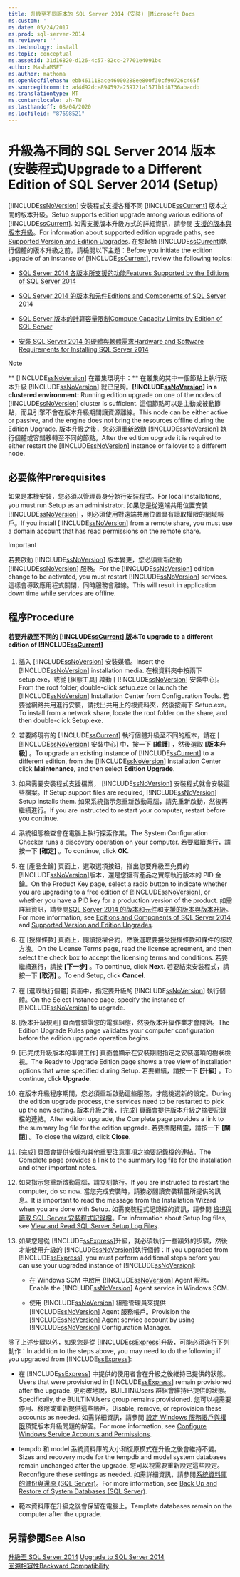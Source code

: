 ```yaml
---
title: 升級至不同版本的 SQL Server 2014 (安裝) |Microsoft Docs
ms.custom: ''
ms.date: 05/24/2017
ms.prod: sql-server-2014
ms.reviewer: ''
ms.technology: install
ms.topic: conceptual
ms.assetid: 31d16820-d126-4c57-82cc-27701e4091bc
author: MashaMSFT
ms.author: mathoma
ms.openlocfilehash: ebb461118ace46000288ee800f30cf90726c465f
ms.sourcegitcommit: ad4d92dce894592a259721a1571b1d8736abacdb
ms.translationtype: MT
ms.contentlocale: zh-TW
ms.lasthandoff: 08/04/2020
ms.locfileid: "87698521"
---
```

# <a name="upgrade-to-a-different-edition-of-sql-server-2014-setup"></a><span data-ttu-id="c78d5-102">升級為不同的 SQL Server 2014 版本 (安裝程式)</span><span class="sxs-lookup"><span data-stu-id="c78d5-102">Upgrade to a Different Edition of SQL Server 2014 (Setup)</span></span>
  [!INCLUDE[ssNoVersion](../../includes/ssnoversion-md.md)] <span data-ttu-id="c78d5-103">安裝程式支援各種不同 [!INCLUDE[ssCurrent](../../includes/sscurrent-md.md)] 版本之間的版本升級。</span><span class="sxs-lookup"><span data-stu-id="c78d5-103">Setup supports edition upgrade among various editions of [!INCLUDE[ssCurrent](../../includes/sscurrent-md.md)].</span></span> <span data-ttu-id="c78d5-104">如需支援版本升級方式的詳細資訊，請參閱 [支援的版本與版本升級](supported-version-and-edition-upgrades.md)。</span><span class="sxs-lookup"><span data-stu-id="c78d5-104">For information about supported edition upgrade paths, see [Supported Version and Edition Upgrades](supported-version-and-edition-upgrades.md).</span></span> <span data-ttu-id="c78d5-105">在您起始 [!INCLUDE[ssCurrent](../../includes/sscurrent-md.md)]執行個體的版本升級之前，請檢閱以下主題：</span><span class="sxs-lookup"><span data-stu-id="c78d5-105">Before you initiate the edition upgrade of an instance of [!INCLUDE[ssCurrent](../../includes/sscurrent-md.md)], review the following topics:</span></span>  
  
-   [<span data-ttu-id="c78d5-106">SQL Server 2014 各版本所支援的功能</span><span class="sxs-lookup"><span data-stu-id="c78d5-106">Features Supported by the Editions of SQL Server 2014</span></span>](../../getting-started/features-supported-by-the-editions-of-sql-server-2014.md)  
  
-   [<span data-ttu-id="c78d5-107">SQL Server 2014 的版本和元件</span><span class="sxs-lookup"><span data-stu-id="c78d5-107">Editions and Components of SQL Server 2014</span></span>](../../sql-server/editions-and-components-of-sql-server-2016.md)  
  
-   [<span data-ttu-id="c78d5-108">SQL Server 版本的計算容量限制</span><span class="sxs-lookup"><span data-stu-id="c78d5-108">Compute Capacity Limits by Edition of SQL Server</span></span>](../../sql-server/compute-capacity-limits-by-edition-of-sql-server.md)  
  
-   [<span data-ttu-id="c78d5-109">安裝 SQL Server 2014 的硬體與軟體需求</span><span class="sxs-lookup"><span data-stu-id="c78d5-109">Hardware and Software Requirements for Installing SQL Server 2014</span></span>](../../sql-server/install/hardware-and-software-requirements-for-installing-sql-server.md)  
  
> [!NOTE]  
>  <span data-ttu-id="c78d5-110">\*\* [!INCLUDE[ssNoVersion](../../includes/ssnoversion-md.md)] 在叢集環境中：\*\* 在叢集的其中一個節點上執行版本升級 [!INCLUDE[ssNoVersion](../../includes/ssnoversion-md.md)] 就已足夠。</span><span class="sxs-lookup"><span data-stu-id="c78d5-110">**[!INCLUDE[ssNoVersion](../../includes/ssnoversion-md.md)] in a clustered environment:** Running edition upgrade on one of the nodes of [!INCLUDE[ssNoVersion](../../includes/ssnoversion-md.md)] cluster is sufficient.</span></span> <span data-ttu-id="c78d5-111">這個節點可以是主動或被動節點，而且引擎不會在版本升級期間讓資源離線。</span><span class="sxs-lookup"><span data-stu-id="c78d5-111">This node can be either active or passive, and the engine does not bring the resources offline during the Edition Upgrade.</span></span> <span data-ttu-id="c78d5-112">版本升級之後，您必須重新啟動 [!INCLUDE[ssNoVersion](../../includes/ssnoversion-md.md)] 執行個體或容錯移轉至不同的節點。</span><span class="sxs-lookup"><span data-stu-id="c78d5-112">After the edition upgrade it is required to either restart the [!INCLUDE[ssNoVersion](../../includes/ssnoversion-md.md)] instance or failover to a different node.</span></span>  
  
## <a name="prerequisites"></a><span data-ttu-id="c78d5-113">必要條件</span><span class="sxs-lookup"><span data-stu-id="c78d5-113">Prerequisites</span></span>  
 <span data-ttu-id="c78d5-114">如果是本機安裝，您必須以管理員身分執行安裝程式。</span><span class="sxs-lookup"><span data-stu-id="c78d5-114">For local installations, you must run Setup as an administrator.</span></span> <span data-ttu-id="c78d5-115">如果您是從遠端共用位置安裝 [!INCLUDE[ssNoVersion](../../includes/ssnoversion-md.md)] ，則必須使用對遠端共用位置具有讀取權限的網域帳戶。</span><span class="sxs-lookup"><span data-stu-id="c78d5-115">If you install [!INCLUDE[ssNoVersion](../../includes/ssnoversion-md.md)] from a remote share, you must use a domain account that has read permissions on the remote share.</span></span>  
  
> [!IMPORTANT]  
>  <span data-ttu-id="c78d5-116">若要啟動 [!INCLUDE[ssNoVersion](../../includes/ssnoversion-md.md)] 版本變更，您必須重新啟動 [!INCLUDE[ssNoVersion](../../includes/ssnoversion-md.md)] 服務。</span><span class="sxs-lookup"><span data-stu-id="c78d5-116">For the [!INCLUDE[ssNoVersion](../../includes/ssnoversion-md.md)] edition change to be activated, you must restart [!INCLUDE[ssNoVersion](../../includes/ssnoversion-md.md)] services.</span></span> <span data-ttu-id="c78d5-117">這樣會導致應用程式關閉，同時服務會離線。</span><span class="sxs-lookup"><span data-stu-id="c78d5-117">This will result in application down time while services are offline.</span></span>  
  
## <a name="procedure"></a><span data-ttu-id="c78d5-118">程序</span><span class="sxs-lookup"><span data-stu-id="c78d5-118">Procedure</span></span>  
  
#### <a name="to-upgrade-to-a-different-edition-of-sscurrent"></a><span data-ttu-id="c78d5-119">若要升級至不同的 [!INCLUDE[ssCurrent](../../includes/sscurrent-md.md)] 版本</span><span class="sxs-lookup"><span data-stu-id="c78d5-119">To upgrade to a different edition of [!INCLUDE[ssCurrent](../../includes/sscurrent-md.md)]</span></span>  
  
1.  <span data-ttu-id="c78d5-120">插入 [!INCLUDE[ssNoVersion](../../includes/ssnoversion-md.md)] 安裝媒體。</span><span class="sxs-lookup"><span data-stu-id="c78d5-120">Insert the [!INCLUDE[ssNoVersion](../../includes/ssnoversion-md.md)] installation media.</span></span> <span data-ttu-id="c78d5-121">在根資料夾中按兩下 setup.exe，或從 [組態工具] 啟動 [ [!INCLUDE[ssNoVersion](../../includes/ssnoversion-md.md)] 安裝中心]。</span><span class="sxs-lookup"><span data-stu-id="c78d5-121">From the root folder, double-click setup.exe or launch the [!INCLUDE[ssNoVersion](../../includes/ssnoversion-md.md)] Installation Center from Configuration Tools.</span></span> <span data-ttu-id="c78d5-122">若要從網路共用進行安裝，請找出共用上的根資料夾，然後按兩下 Setup.exe。</span><span class="sxs-lookup"><span data-stu-id="c78d5-122">To install from a network share, locate the root folder on the share, and then double-click Setup.exe.</span></span>  
  
2.  <span data-ttu-id="c78d5-123">若要將現有的 [!INCLUDE[ssCurrent](../../includes/sscurrent-md.md)] 執行個體升級至不同的版本，請在 [ [!INCLUDE[ssNoVersion](../../includes/ssnoversion-md.md)] 安裝中心] 中，按一下 **[維護]** ，然後選取 **[版本升級]** 。</span><span class="sxs-lookup"><span data-stu-id="c78d5-123">To upgrade an existing instance of [!INCLUDE[ssCurrent](../../includes/sscurrent-md.md)] to a different edition, from the [!INCLUDE[ssNoVersion](../../includes/ssnoversion-md.md)] Installation Center click **Maintenance**, and then select **Edition Upgrade**.</span></span>  
  
3.  <span data-ttu-id="c78d5-124">如果需要安裝程式支援檔案， [!INCLUDE[ssNoVersion](../../includes/ssnoversion-md.md)] 安裝程式就會安裝這些檔案。</span><span class="sxs-lookup"><span data-stu-id="c78d5-124">If Setup support files are required, [!INCLUDE[ssNoVersion](../../includes/ssnoversion-md.md)] Setup installs them.</span></span> <span data-ttu-id="c78d5-125">如果系統指示您重新啟動電腦，請先重新啟動，然後再繼續進行。</span><span class="sxs-lookup"><span data-stu-id="c78d5-125">If you are instructed to restart your computer, restart before you continue.</span></span>  
  
4.  <span data-ttu-id="c78d5-126">系統組態檢查會在電腦上執行探索作業。</span><span class="sxs-lookup"><span data-stu-id="c78d5-126">The System Configuration Checker runs a discovery operation on your computer.</span></span> <span data-ttu-id="c78d5-127">若要繼續進行，請按一下 **[確定]** 。</span><span class="sxs-lookup"><span data-stu-id="c78d5-127">To continue, click **OK**.</span></span>  
  
5.  <span data-ttu-id="c78d5-128">在 [產品金鑰] 頁面上，選取選項按鈕，指出您要升級至免費的 [!INCLUDE[ssNoVersion](../../includes/ssnoversion-md.md)]版本，還是您擁有產品之實際執行版本的 PID 金鑰。</span><span class="sxs-lookup"><span data-stu-id="c78d5-128">On the Product Key page, select a radio button to indicate whether you are upgrading to a free edition of [!INCLUDE[ssNoVersion](../../includes/ssnoversion-md.md)], or whether you have a PID key for a production version of the product.</span></span> <span data-ttu-id="c78d5-129">如需詳細資訊，請參閱[SQL Server 2014 的版本和元件](../../sql-server/editions-and-components-of-sql-server-2016.md)和[支援的版本與版本升級](supported-version-and-edition-upgrades.md)。</span><span class="sxs-lookup"><span data-stu-id="c78d5-129">For more information, see [Editions and Components of SQL Server 2014](../../sql-server/editions-and-components-of-sql-server-2016.md) and [Supported Version and Edition Upgrades](supported-version-and-edition-upgrades.md).</span></span>  
  
6.  <span data-ttu-id="c78d5-130">在 [授權條款] 頁面上，閱讀授權合約，然後選取要接受授權條款和條件的核取方塊。</span><span class="sxs-lookup"><span data-stu-id="c78d5-130">On the License Terms page, read the license agreement, and then select the check box to accept the licensing terms and conditions.</span></span> <span data-ttu-id="c78d5-131">若要繼續進行，請按 **[下一步]** 。</span><span class="sxs-lookup"><span data-stu-id="c78d5-131">To continue, click **Next**.</span></span> <span data-ttu-id="c78d5-132">若要結束安裝程式，請按一下 **[取消]** 。</span><span class="sxs-lookup"><span data-stu-id="c78d5-132">To end Setup, click **Cancel**.</span></span>  
  
7.  <span data-ttu-id="c78d5-133">在 [選取執行個體] 頁面中，指定要升級的 [!INCLUDE[ssNoVersion](../../includes/ssnoversion-md.md)] 執行個體。</span><span class="sxs-lookup"><span data-stu-id="c78d5-133">On the Select Instance page, specify the instance of [!INCLUDE[ssNoVersion](../../includes/ssnoversion-md.md)] to upgrade.</span></span>  
  
8.  <span data-ttu-id="c78d5-134">[版本升級規則] 頁面會驗證您的電腦組態，然後版本升級作業才會開始。</span><span class="sxs-lookup"><span data-stu-id="c78d5-134">The Edition Upgrade Rules page validates your computer configuration before the edition upgrade operation begins.</span></span>  
  
9. <span data-ttu-id="c78d5-135">[已完成升級版本的準備工作] 頁面會顯示在安裝期間指定之安裝選項的樹狀檢視。</span><span class="sxs-lookup"><span data-stu-id="c78d5-135">The Ready to Upgrade Edition page shows a tree view of installation options that were specified during Setup.</span></span> <span data-ttu-id="c78d5-136">若要繼續，請按一下 **[升級]** 。</span><span class="sxs-lookup"><span data-stu-id="c78d5-136">To continue, click **Upgrade**.</span></span>  
  
10. <span data-ttu-id="c78d5-137">在版本升級程序期間，您必須重新啟動這些服務，才能挑選新的設定。</span><span class="sxs-lookup"><span data-stu-id="c78d5-137">During the edition upgrade process, the services need to be restarted to pick up the new setting.</span></span> <span data-ttu-id="c78d5-138">版本升級之後，[完成] 頁面會提供版本升級之摘要記錄檔的連結。</span><span class="sxs-lookup"><span data-stu-id="c78d5-138">After edition upgrade, the Complete page provides a link to the summary log file for the edition upgrade.</span></span> <span data-ttu-id="c78d5-139">若要關閉精靈，請按一下 **[關閉]** 。</span><span class="sxs-lookup"><span data-stu-id="c78d5-139">To close the wizard, click **Close**.</span></span>  
  
11. <span data-ttu-id="c78d5-140">[完成] 頁面會提供安裝和其他重要注意事項之摘要記錄檔的連結。</span><span class="sxs-lookup"><span data-stu-id="c78d5-140">The Complete page provides a link to the summary log file for the installation and other important notes.</span></span>  
  
12. <span data-ttu-id="c78d5-141">如果指示您重新啟動電腦，請立刻執行。</span><span class="sxs-lookup"><span data-stu-id="c78d5-141">If you are instructed to restart the computer, do so now.</span></span> <span data-ttu-id="c78d5-142">當您完成安裝時，請務必閱讀安裝精靈所提供的訊息。</span><span class="sxs-lookup"><span data-stu-id="c78d5-142">It is important to read the message from the Installation Wizard when you are done with Setup.</span></span> <span data-ttu-id="c78d5-143">如需安裝程式記錄檔的資訊，請參閱 [檢視與讀取 SQL Server 安裝程式記錄檔](view-and-read-sql-server-setup-log-files.md)。</span><span class="sxs-lookup"><span data-stu-id="c78d5-143">For information about Setup log files, see [View and Read SQL Server Setup Log Files](view-and-read-sql-server-setup-log-files.md).</span></span>  
  
13. <span data-ttu-id="c78d5-144">如果您是從 [!INCLUDE[ssExpress](../../includes/ssexpress-md.md)]升級，就必須執行一些額外的步驟，然後才能使用升級的 [!INCLUDE[ssNoVersion](../../includes/ssnoversion-md.md)]執行個體：</span><span class="sxs-lookup"><span data-stu-id="c78d5-144">If you upgraded from [!INCLUDE[ssExpress](../../includes/ssexpress-md.md)], you must perform additional steps before you can use your upgraded instance of [!INCLUDE[ssNoVersion](../../includes/ssnoversion-md.md)]:</span></span>  
  
    -   <span data-ttu-id="c78d5-145">在 Windows SCM 中啟用 [!INCLUDE[ssNoVersion](../../includes/ssnoversion-md.md)] Agent 服務。</span><span class="sxs-lookup"><span data-stu-id="c78d5-145">Enable the [!INCLUDE[ssNoVersion](../../includes/ssnoversion-md.md)] Agent service in Windows SCM.</span></span>  
  
    -   <span data-ttu-id="c78d5-146">使用 [!INCLUDE[ssNoVersion](../../includes/ssnoversion-md.md)] 組態管理員來提供 [!INCLUDE[ssNoVersion](../../includes/ssnoversion-md.md)] Agent 服務帳戶。</span><span class="sxs-lookup"><span data-stu-id="c78d5-146">Provision the [!INCLUDE[ssNoVersion](../../includes/ssnoversion-md.md)] Agent service account by using [!INCLUDE[ssNoVersion](../../includes/ssnoversion-md.md)] Configuration Manager.</span></span>  
  
 <span data-ttu-id="c78d5-147">除了上述步驟以外，如果您是從 [!INCLUDE[ssExpress](../../includes/ssexpress-md.md)]升級，可能必須進行下列動作：</span><span class="sxs-lookup"><span data-stu-id="c78d5-147">In addition to the steps above, you may need to do the following if you upgraded from [!INCLUDE[ssExpress](../../includes/ssexpress-md.md)]:</span></span>  
  
-   <span data-ttu-id="c78d5-148">在 [!INCLUDE[ssExpress](../../includes/ssexpress-md.md)] 中提供的使用者會在升級之後維持已提供的狀態。</span><span class="sxs-lookup"><span data-stu-id="c78d5-148">Users that were provisioned in [!INCLUDE[ssExpress](../../includes/ssexpress-md.md)] remain provisioned after the upgrade.</span></span> <span data-ttu-id="c78d5-149">更明確地說，BUILTIN\Users 群組會維持已提供的狀態。</span><span class="sxs-lookup"><span data-stu-id="c78d5-149">Specifically, the BUILTIN\Users group remains provisioned.</span></span> <span data-ttu-id="c78d5-150">您可以視需要停用、移除或重新提供這些帳戶。</span><span class="sxs-lookup"><span data-stu-id="c78d5-150">Disable, remove, or reprovision these accounts as needed.</span></span> <span data-ttu-id="c78d5-151">如需詳細資訊，請參閱 [設定 Windows 服務帳戶與權限](../configure-windows/configure-windows-service-accounts-and-permissions.md)預覽版本升級問題的解答。</span><span class="sxs-lookup"><span data-stu-id="c78d5-151">For more information, see [Configure Windows Service Accounts and Permissions](../configure-windows/configure-windows-service-accounts-and-permissions.md).</span></span>  
  
-   <span data-ttu-id="c78d5-152">tempdb 和 model 系統資料庫的大小和復原模式在升級之後會維持不變。</span><span class="sxs-lookup"><span data-stu-id="c78d5-152">Sizes and recovery mode for the tempdb and model system databases remain unchanged after the upgrade.</span></span> <span data-ttu-id="c78d5-153">您可以視需要重新設定這些設定。</span><span class="sxs-lookup"><span data-stu-id="c78d5-153">Reconfigure these settings as needed.</span></span> <span data-ttu-id="c78d5-154">如需詳細資訊，請參閱[系統資料庫的備份與還原 &#40;SQL Server&#41;](../../relational-databases/backup-restore/back-up-and-restore-of-system-databases-sql-server.md)。</span><span class="sxs-lookup"><span data-stu-id="c78d5-154">For more information, see [Back Up and Restore of System Databases &#40;SQL Server&#41;](../../relational-databases/backup-restore/back-up-and-restore-of-system-databases-sql-server.md).</span></span>  
  
-   <span data-ttu-id="c78d5-155">範本資料庫在升級之後會保留在電腦上。</span><span class="sxs-lookup"><span data-stu-id="c78d5-155">Template databases remain on the computer after the upgrade.</span></span>  
  
## <a name="see-also"></a><span data-ttu-id="c78d5-156">另請參閱</span><span class="sxs-lookup"><span data-stu-id="c78d5-156">See Also</span></span>  
 <span data-ttu-id="c78d5-157">[升級至 SQL Server 2014](upgrade-sql-server.md) </span><span class="sxs-lookup"><span data-stu-id="c78d5-157">[Upgrade to SQL Server 2014](upgrade-sql-server.md) </span></span>  
 [<span data-ttu-id="c78d5-158">回溯相容性</span><span class="sxs-lookup"><span data-stu-id="c78d5-158">Backward Compatibility</span></span>](../../getting-started/backward-compatibility.md)  
  
  
